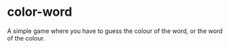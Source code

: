 # color-word
A simple game where you have to guess the colour of the word, or the word of the colour.
